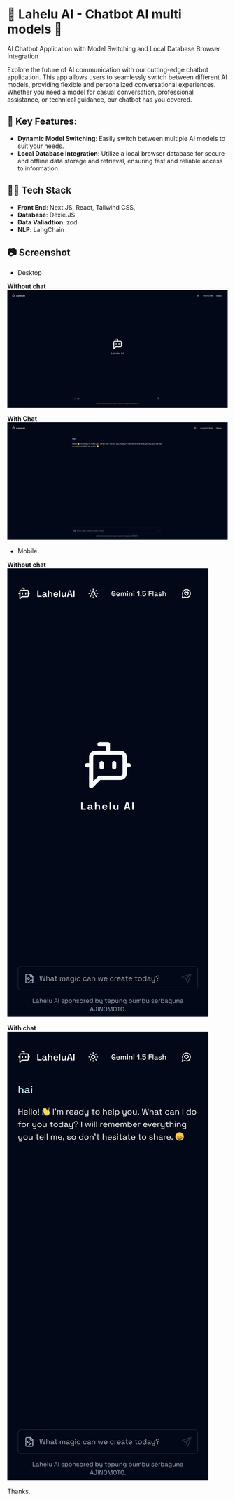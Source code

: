 # 📝 Lahelu AI - Chatbot AI multi models 📝

AI Chatbot Application with Model Switching and Local Database Browser Integration

Explore the future of AI communication with our cutting-edge chatbot application. This app allows users to seamlessly switch between different AI models, providing flexible and personalized conversational experiences. Whether you need a model for casual conversation, professional assistance, or technical guidance, our chatbot has you covered.

## 🔑 Key Features:

- <b>Dynamic Model Switching</b>: Easily switch between multiple AI models to suit your needs.
- <b>Local Database Integration</b>: Utilize a local browser database for secure and offline data storage and retrieval, ensuring fast and reliable access to information.

## 🧑‍💻 Tech Stack

- <b>Front End</b>: Next.JS, React, Tailwind CSS,
- <b>Database</b>: Dexie.JS
- <b>Data Valiadtion</b>: zod
- <b>NLP</b>: LangChain

## 📷 Screenshot

- Desktop

**Without chat**
![without Chat](desktop.png)

**With Chat**
![with chat](desktop-chat.png)

- Mobile

**Without chat**
![without chat](mobile.png)

**With chat**
![with](mobile-chat.png)

Thanks.
